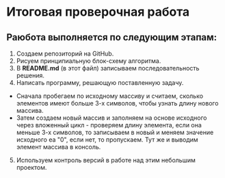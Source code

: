 # Итоговая проверочная работа

## Раюбота выполняется по следующим этапам:

1. Создаем репозиторий на GitHub.
2. Рисуем принципиальную блок-схему алгоритма.
3. В **README.md** (в этот файл) записываем последовательность решения.
4. Написать программу, решающую поставленную задачу. 
 * Сначала пробегаем по исходному массиву и считаем, сколько элементов имеют больше 3-х символов, чтобы узнать длину нового массива. 
 * Затем создаем новый массив и заполняем на основе исходного через вложенный цикл - проверяем длину элемента, если она меньше 3-х символов, то записываем в новый и меняем значение исходного еа "0", если нет, то пропускаем. Тут же и выводим элемент массива в консоль.
5. Используем контроль версий в работе над этим небольшим проектом.
